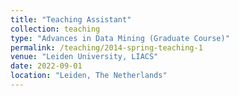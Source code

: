 ```yaml
---
title: "Teaching Assistant"
collection: teaching
type: "Advances in Data Mining (Graduate Course)"
permalink: /teaching/2014-spring-teaching-1
venue: "Leiden University, LIACS"
date: 2022-09-01
location: "Leiden, The Netherlands"
---
```

